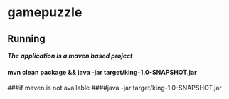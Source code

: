 # gamepuzzle



## Running
***The application is a maven based project***
#### mvn clean package && java -jar target/king-1.0-SNAPSHOT.jar

###if maven is not available
####java -jar target/king-1.0-SNAPSHOT.jar


